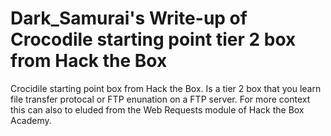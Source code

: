 # Dark_Samurai's Write-up of Crocodile starting point tier 2 box from Hack the Box

Crocidile starting point box from Hack the Box. Is a tier 2 box that you learn file transfer protocal or FTP enunation on a FTP server. For more context this can also to eluded from the Web Requests module of Hack the Box Academy.

